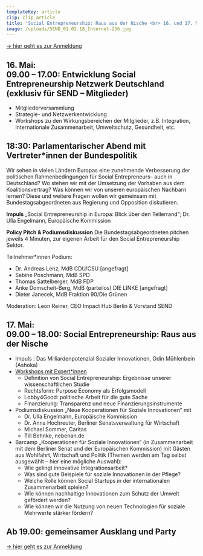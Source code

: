 ```yaml
---
templateKey: article
clip: clip_article
title: 'Social Entrepreneurship: Raus aus der Nische <br> 16. und 17. Mai in Berlin'
image: /uploads/SEND_01.02.18_Internet-256.jpg
---
```

[→ hier geht es zur Anmeldung](https://www.eventbrite.de/e/social-entrepreneurship-raus-aus-der-nische-tickets-58867434080)

## 16. Mai: <br> 09.00 – 17.00: Entwicklung Social Entrepreneurship Netzwerk Deutschland (exklusiv für SEND – Mitglieder)

* Mitgliederversammlung
* Strategie- und Netzwerkentwicklung
* Workshops zu den Wirkungsbereichen der Mitglieder, z.B. Integration, Internationale Zusammenarbeit, Umweltschutz, Gesundheit,  etc.

## 18:30: Parlamentarischer Abend mit Vertreter*innen der Bundespolitik

Wir sehen in vielen Ländern Europas eine zunehmende Verbesserung der politischen
Rahmenbedingungen für Social Entrepreneurs– auch in Deutschland? Wo stehen wir mit der
Umsetzung der Vorhaben aus dem Koalitionsvertrag? Was können wir von unseren europäischen
Nachbarn lernen? Diese und weitere Fragen wollen wir gemeinsam mit Bundestagsabgeordneten aus
Regierung und Opposition diskutieren.

**Impuls**
„Social Entrepreneurship in Europa: Blick über den Tellerrand“; Dr. Ulla Engelmann, Europäische Kommission

**Policy Pitch & Podiumsdiskussion**
Die Bundestagsabgeordneten pitchen jeweils 4 Minuten, zur eigenen Arbeit für den Social
Entrepreneurship Sektor.

Teilnehmer*innen Podium:

* Dr. Andreas Lenz, MdB CDU/CSU \[angefragt]
* Sabine Poschmann, MdB SPD
* Thomas Sattelberger, MdB FDP
* Anke Domscheit-Berg, MdB (parteilos) DIE LINKE \[angefragt]
* Dieter Janecek, MdB Fraktion 90/Die Grünen

Moderation: Leon Reiner, CEO Impact Hub Berlin & Vorstand SEND

## 17. Mai: <br> 09.00 – 18.00: Social Entrepreneurship: Raus aus der Nische

* Impuls : Das Milliardenpotenzial Sozialer Innovationen, Odin Mühlenbein (Ashoka)
* [Workshops mit Expert*innen ](https://www.send-ev.de/uploads/beschreibung-workshops.pdf)
  * Definition von Social Entrepreneurship: Ergebnisse unserer wissenschaftlichen Studie
  * Rechtsform: Purpose Economy als Erfolgsmodell
  * Lobby4Good: politische Arbeit für die gute Sache
  * Finanzierung: Transparenz und neue Finanzierungsinstrumente
* Podiumsdiskussion „Neue Kooperationen für Soziale Innovationen“ mit
  * Dr. Ulla Engelmann, Europäische Kommission
  * Dr. Anna  Hochreuter, Berliner Senatsverwaltung für Wirtschaft
  * Michael Sommer, Caritas
  * Till Behnke, nebenan.de
* Barcamp „Kooperationen für Soziale Innovationen“ (in Zusammenarbeit mit dem Berliner
  Senat und der Europäischen Kommission) mit Gästen aus Wohlfahrt, Wirtschaft und Politik
  (Themen werden am Tag selbst ausgewählt – hier eine mögliche Auswahl):
  * Wie gelingt innovative Integrationsarbeit?
  * Was sind gute Beispiele für soziale Innovationen in der Pflege?
  * Welche Rolle können Social Startups in der internationalen Zusammenarbeit spielen?
  * Wie können nachhaltige Innovationen zum Schutz der Umwelt gefördert werden?
  * Wie können wir die Nutzung von neuen Technologien für soziale Mehrwerte stärker
    fördern?

## Ab 19.00: gemeinsamer Ausklang und Party

[→ hier geht es zur Anmeldung](https://www.eventbrite.de/e/social-entrepreneurship-raus-aus-der-nische-tickets-58867434080)
